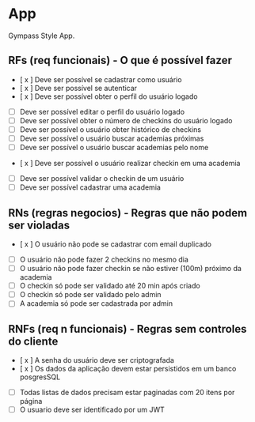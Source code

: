 # App

Gympass Style App.

## RFs (req funcionais) - O que é possível fazer
* [ x ] Deve ser possível se cadastrar como usuário
* [ x ] Deve ser possível se autenticar
* [ x ] Deve ser possível obter o perfil do usuário logado
* [  ] Deve ser possível editar o perfil do usuário logado
* [  ] Deve ser possível obter o número de checkins do usuário logado
* [  ] Deve ser possível o usuário obter histórico de checkins
* [  ] Deve ser possível o usuário buscar academias próximas
* [  ] Deve ser possível o usuário buscar academias pelo nome
* [ x ] Deve ser possível o usuário realizar checkin em uma academia
* [  ] Deve ser possível validar o checkin de um usuário
* [  ] Deve ser possível cadastrar uma academia

## RNs (regras negocios) - Regras que não podem ser violadas
* [ x ] O usuário não pode se cadastrar com email duplicado
* [  ] O usuário não pode fazer 2 checkins no mesmo dia
* [  ] O usuário não pode fazer checkin se não estiver (100m) próximo da academia
* [  ] O checkin só pode ser validado até 20 min após criado
* [  ] O checkin só pode ser validado pelo admin
* [  ] A academia só pode ser cadastrada por admin

## RNFs (req n funcionais) - Regras sem controles do cliente
* [ x ] A senha do usuário deve ser criptografada
* [ x ] Os dados da aplicação devem estar persistidos em um banco posgresSQL
* [  ] Todas listas de dados precisam estar paginadas com 20 itens por página
* [  ] O usuario deve ser identificado por um JWT